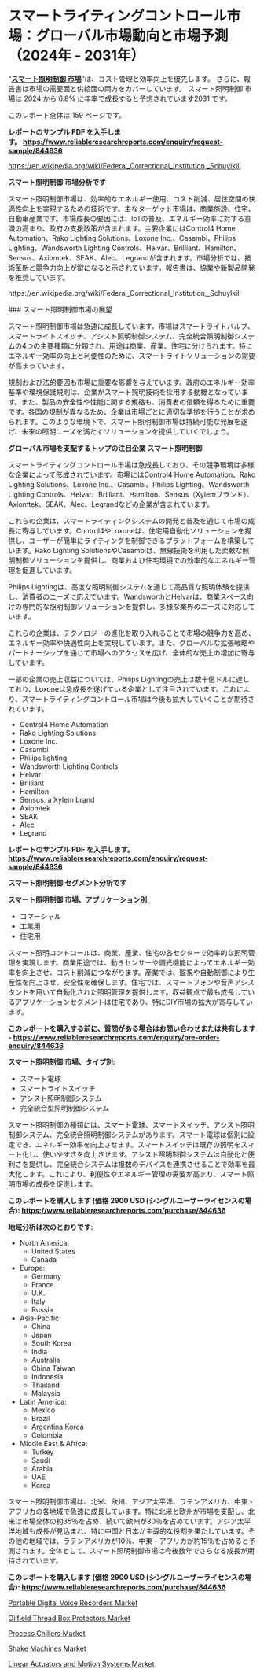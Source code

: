 <p><h1>スマートライティングコントロール市場：グローバル市場動向と市場予測（2024年 - 2031年）</h1></p><p>&ldquo;<strong><a href="https://www.reliableresearchreports.com/smart-lighting-controls-r844636?utm_campaign=107&utm_medium=9&utm_source=Github&utm_content=ia&utm_term=18102024&utm_id=smart-lighting-controls">スマート照明制御 市場</a></strong>&rdquo;は、コスト管理と効率向上を優先します。 さらに、報告書は市場の需要面と供給面の両方をカバーしています。 スマート照明制御 市場は 2024 から 6.8% に年率で成長すると予想されています2031 です。</p>
<p>このレポート全体は 159 ページです。</p>
<p><strong>レポートのサンプル PDF を入手します。&nbsp;<a href="https://www.reliableresearchreports.com/enquiry/request-sample/844636?utm_campaign=107&utm_medium=9&utm_source=Github&utm_content=ia&utm_term=18102024&utm_id=smart-lighting-controls">https://www.reliableresearchreports.com/enquiry/request-sample/844636</a></strong></p>
<p><a href="https://en.wikipedia.org/wiki/Federal_Correctional_Institution,_Schuylkill?utm_campaign=107&utm_medium=9&utm_source=Github&utm_content=ia&utm_term=18102024&utm_id=smart-lighting-controls">https://en.wikipedia.org/wiki/Federal_Correctional_Institution,_Schuylkill</a></p>
<p><strong>スマート照明制御 市場分析です</strong></p>
<p><p>スマート照明制御市場は、効率的なエネルギー使用、コスト削減、居住空間の快適性向上を実現するための技術です。主なターゲット市場は、商業施設、住宅、自動車産業です。市場成長の要因には、IoTの普及、エネルギー効率に対する意識の高まり、政府の支援政策が含まれます。主要企業にはControl4 Home Automation、Rako Lighting Solutions、Loxone Inc.、Casambi、Philips Lighting、Wandsworth Lighting Controls、Helvar、Brilliant、Hamilton、Sensus、Axiomtek、SEAK、Alec、Legrandが含まれます。市場分析では、技術革新と競争力向上が鍵になると示されています。報告書は、協業や新製品開発を推奨しています。</p></p>
<p>https://en.wikipedia.org/wiki/Federal_Correctional_Institution,_Schuylkill</p>
<p><p>### スマート照明制御市場の展望</p><p>スマート照明制御市場は急速に成長しています。市場はスマートライトバルブ、スマートライトスイッチ、アシスト照明制御システム、完全統合照明制御システムの4つの主要種類に分類され、用途は商業、産業、住宅に分けられます。特にエネルギー効率の向上と利便性のために、スマートライトソリューションの需要が高まっています。</p><p>規制および法的要因も市場に重要な影響を与えています。政府のエネルギー効率基準や環境保護規則は、企業がスマート照明技術を採用する動機となっています。また、製品の安全性や性能に関する規格も、消費者の信頼を得るために重要です。各国の規制が異なるため、企業は市場ごとに適切な準拠を行うことが求められます。このような環境下で、スマート照明制御市場は持続可能な発展を遂げ、未来の照明ニーズを満たすソリューションを提供していくでしょう。</p></p>
<p><strong>グローバル市場を支配するトップの注目企業 スマート照明制御</strong></p>
<p><p>スマートライティングコントロール市場は急成長しており、その競争環境は多様な企業によって形成されています。市場にはControl4 Home Automation、Rako Lighting Solutions、Loxone Inc.、Casambi、Philips Lighting、Wandsworth Lighting Controls、Helvar、Brilliant、Hamilton、Sensus（Xylemブランド）、Axiomtek、SEAK、Alec、Legrandなどの企業が含まれています。</p><p>これらの企業は、スマートライティングシステムの開発と普及を通じて市場の成長に寄与しています。Control4やLoxoneは、住宅用自動化ソリューションを提供し、ユーザーが簡単にライティングを制御できるプラットフォームを構築しています。Rako Lighting SolutionsやCasambiは、無線技術を利用した柔軟な照明制御ソリューションを提供し、商業および住宅環境での効率的なエネルギー管理を促進しています。</p><p>Philips Lightingは、高度な照明制御システムを通じて高品質な照明体験を提供し、消費者のニーズに応えています。WandsworthとHelvarは、商業スペース向けの専門的な照明制御ソリューションを提供し、多様な業界のニーズに対応しています。</p><p>これらの企業は、テクノロジーの進化を取り入れることで市場の競争力を高め、エネルギー効率や快適性向上を実現しています。また、グローバルな拡張戦略やパートナーシップを通じて市場へのアクセスを広げ、全体的な売上の増加に寄与しています。</p><p>一部の企業の売上収益については、Philips Lightingの売上は数十億ドルに達しており、Loxoneは急成長を遂げている企業として注目されています。これにより、スマートライティングコントロール市場は今後も拡大していくことが期待されています。</p></p>
<p><ul><li>Control4 Home Automation</li><li>Rako Lighting Solutions</li><li>Loxone Inc.</li><li>Casambi</li><li>Philips lighting</li><li>Wandsworth Lighting Controls</li><li>Helvar</li><li>Brilliant</li><li>Hamilton</li><li>Sensus, a Xylem brand</li><li>Axiomtek</li><li>SEAK</li><li>Alec</li><li>Legrand</li></ul></p>
<p><strong>レポートのサンプル PDF を入手します。 <a href="https://www.reliableresearchreports.com/enquiry/request-sample/844636?utm_campaign=107&utm_medium=9&utm_source=Github&utm_content=ia&utm_term=18102024&utm_id=smart-lighting-controls">https://www.reliableresearchreports.com/enquiry/request-sample/844636</a></strong></p>
<p><strong>スマート照明制御 セグメント分析です</strong></p>
<p><strong>スマート照明制御 市場、アプリケーション別:</strong></p>
<p><ul><li>コマーシャル</li><li>工業用</li><li>住宅用</li></ul></p>
<p><p>スマート照明コントロールは、商業、産業、住宅の各セクターで効率的な照明管理を実現します。商業用途では、動きセンサーや調光機能によってエネルギー効率を向上させ、コスト削減につながります。産業では、監視や自動制御により生産性を向上させ、安全性を確保します。住宅では、スマートフォンや音声アシスタントを用いて自動化された照明管理を提供します。収益観点で最も成長しているアプリケーションセグメントは住宅であり、特にDIY市場の拡大が寄与しています。</p></p>
<p><strong>このレポートを購入する前に、質問がある場合はお問い合わせまたは共有します - <a href="https://www.reliableresearchreports.com/enquiry/pre-order-enquiry/844636?utm_campaign=107&utm_medium=9&utm_source=Github&utm_content=ia&utm_term=18102024&utm_id=smart-lighting-controls">https://www.reliableresearchreports.com/enquiry/pre-order-enquiry/844636</a></strong></p>
<p><strong>スマート照明制御 市場、タイプ別:</strong></p>
<p><ul><li>スマート電球</li><li>スマートライトスイッチ</li><li>アシスト照明制御システム</li><li>完全統合型照明制御システム</li></ul></p>
<p><p>スマート照明制御の種類には、スマート電球、スマートスイッチ、アシスト照明制御システム、完全統合照明制御システムがあります。スマート電球は個別に設定でき、エネルギー効率を向上させます。スマートスイッチは既存の照明をスマート化し、使いやすさを向上させます。アシスト照明制御システムは自動化と便利さを提供し、完全統合システムは複数のデバイスを連携させることで効率を最大化します。これにより、利便性やエネルギー管理の需要が高まり、スマート照明市場の成長を促進します。</p></p>
<p><strong>このレポートを購入します (価格 2900 USD (シングルユーザーライセンスの場合): <a href="https://www.reliableresearchreports.com/purchase/844636?utm_campaign=107&utm_medium=9&utm_source=Github&utm_content=ia&utm_term=18102024&utm_id=smart-lighting-controls">https://www.reliableresearchreports.com/purchase/844636</a></strong></p>
<p><strong>地域分析は次のとおりです:</strong></p>
<p><ul>
    <li>
        North America:
        <ul>
            <li>United States</li>
            <li>Canada</li>
        </ul>
    </li>
    <li>
        Europe:
        <ul>
            <li>Germany</li>
            <li>France</li>
            <li>U.K.</li>
            <li>Italy</li>
            <li>Russia</li>
        </ul>
    </li>
    <li>
        Asia-Pacific:
        <ul>
            <li>China</li>
            <li>Japan</li>
            <li>South Korea</li>
            <li>India</li>
            <li>Australia</li>
            <li>China Taiwan</li>
            <li>Indonesia</li>
            <li>Thailand</li>
            <li>Malaysia</li>
        </ul>
    </li>
    <li>
        Latin America:
        <ul>
            <li>Mexico</li>
            <li>Brazil</li>
            <li>Argentina Korea</li>
            <li>Colombia</li>
        </ul>
    </li>
    <li>
        Middle East & Africa:
        <ul>
            <li>Turkey</li>
            <li>Saudi</li>
            <li>Arabia</li>
            <li>UAE</li>
            <li>Korea</li>
        </ul>
    </li>
    </ul></p>
<p><p>スマート照明制御市場は、北米、欧州、アジア太平洋、ラテンアメリカ、中東・アフリカの各地域で急速に成長しています。特に北米と欧州が市場を支配し、北米は市場全体の約35％を占め、続いて欧州が30％を占めています。アジア太平洋地域も成長が見込まれ、特に中国と日本が主導的な役割を果たしています。その他の地域では、ラテンアメリカが10％、中東・アフリカが約15％を占めると予測されます。全体として、スマート照明制御市場は今後数年でさらなる成長が期待されています。</p></p>
<p><strong>このレポートを購入します (価格 2900 USD (シングルユーザーライセンスの場合): <a href="https://www.reliableresearchreports.com/purchase/844636?utm_campaign=107&utm_medium=9&utm_source=Github&utm_content=ia&utm_term=18102024&utm_id=smart-lighting-controls">https://www.reliableresearchreports.com/purchase/844636</a></strong></p>
<p><p><a href="https://www.linkedin.com/pulse/global-portable-digital-voice-recorders-industry-research-17wmc?utm_campaign=107&utm_medium=9&utm_source=Github&utm_content=ia&utm_term=18102024&utm_id=smart-lighting-controls">Portable Digital Voice Recorders Market</a></p><p><a href="https://github.com/tacitam515l/Market-Research-Report-List-1/blob/main/oilfield-thread-box-protectors-market.md?utm_campaign=107&utm_medium=9&utm_source=Github&utm_content=ia&utm_term=18102024&utm_id=smart-lighting-controls">Oilfield Thread Box Protectors Market</a></p><p><a href="https://issuu.com/reportprime-2/docs/process-chillers-market-size-2030.p_7bffefacba63ad?utm_campaign=107&utm_medium=9&utm_source=Github&utm_content=ia&utm_term=18102024&utm_id=smart-lighting-controls">Process Chillers Market</a></p><p><a href="https://issuu.com/reportprime-2/docs/shake-machines-market-size-2030.ppt_38abe90054b3e6?utm_campaign=107&utm_medium=9&utm_source=Github&utm_content=ia&utm_term=18102024&utm_id=smart-lighting-controls">Shake Machines Market</a></p><p><a href="https://github.com/JamesCox407/Market-Research-Report-List-1/blob/main/linear-actuators-and-motion-systems-market.md?utm_campaign=107&utm_medium=9&utm_source=Github&utm_content=ia&utm_term=18102024&utm_id=smart-lighting-controls">Linear Actuators and Motion Systems Market</a></p></p>